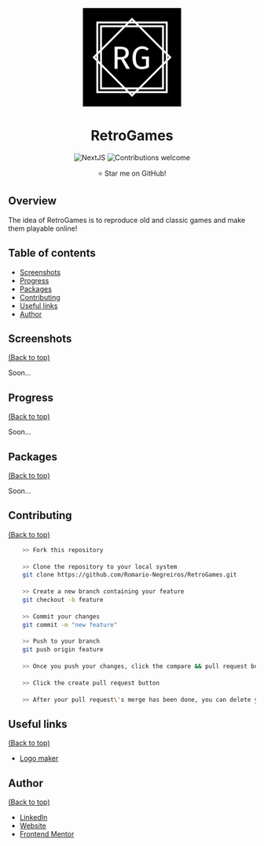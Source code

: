 <div align="center">
<img width="200" src="public/logo.svg" alt="RetroGames"/>

# RetroGames

![NextJS](https://img.shields.io/badge/nextjs-v12.1.6-blue.svg)
![Contributions welcome](https://img.shields.io/badge/contributions-welcome-green.svg)

:star: Star me on GitHub!
</div>

## Overview

The idea of RetroGames is to reproduce old and classic games and make them
playable online!

## Table of contents

- [Screenshots](#screenshots)
- [Progress](#progress)
- [Packages](#packages)
- [Contributing](#contributing)
- [Useful links](#useful-links)
- [Author](#author)

## Screenshots

[(Back to top)](#table-of-contents)

Soon...

## Progress

[(Back to top)](#table-of-contents)

Soon...

## Packages

[(Back to top)](#table-of-contents)

Soon...

## Contributing

[(Back to top)](#table-of-contents)

```bash
    >> Fork this repository

    >> Clone the repository to your local system
    git clone https://github.com/Romario-Negreiros/RetroGames.git

    >> Create a new branch containing your feature
    git checkout -b feature

    >> Commit your changes
    git commit -m "new feature"

    >> Push to your branch
    git push origin feature

    >> Once you push your changes, click the compare && pull request button in your github

    >> Click the create pull request button

    >> After your pull request\'s merge has been done, you can delete your branch
```

## Useful links

[(Back to top)](#table-of-contents)

- [Logo maker](https://howtostartanllc.com/logo-maker/)

## Author

[(Back to top)](#table-of-contents)

- [LinkedIn](https://www.linkedin.com/in/romario-negreiros-8591b6214)
- [Website](https://romario-negreiros.github.io/Romario-frontend/)
- [Frontend Mentor](https://www.frontendmentor.io/profile/Romario-Negreiros)
